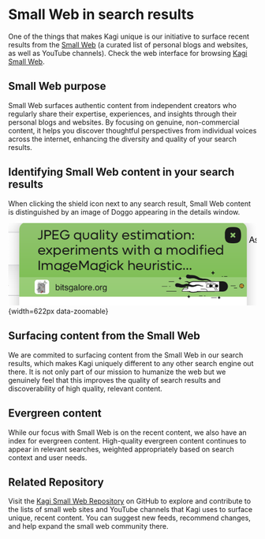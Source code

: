 # Small Web in search results

One of the things that makes Kagi unique is our initiative to surface recent results from the [Small Web](https://blog.kagi.com/small-web) (a curated list of personal blogs and websites, as well as YouTube channels). Check the web interface for browsing [Kagi Small Web](https://kagi.com/smallweb).

## Small Web purpose
Small Web surfaces authentic content from independent creators who regularly share their expertise, experiences, and insights through their personal blogs and websites. By focusing on genuine, non-commercial content, it helps you discover thoughtful perspectives from individual voices across the internet, enhancing the diversity and quality of your search results.

## Identifying Small Web content in your search results
When clicking the shield icon next to any search result, Small Web content is distinguished by an image of Doggo appearing in the details window.

![Doggo - Small Web Result](./media/doggo_kagis_index_result.png){width=622px data-zoomable}

## Surfacing content from the Small Web
We are commited to surfacing content from the Small Web in our search results, which makes Kagi uniquely different to any other search engine out there. It is not only part of our mission to humanize the web but we genuinely feel that this improves the quality of search results and discoverability of high quality, relevant content.

## Evergreen content
While our focus with Small Web is on the recent content, we also have an index for evergreen content. High-quality evergreen content continues to appear in relevant searches, weighted appropriately based on search context and user needs.

## Related Repository
Visit the [Kagi Small Web Repository](https://github.com/kagisearch/smallweb) on GitHub to explore and contribute to the lists of small web sites and YouTube channels that Kagi uses to surface unique, recent content. You can suggest new feeds, recommend changes, and help expand the small web community there.

